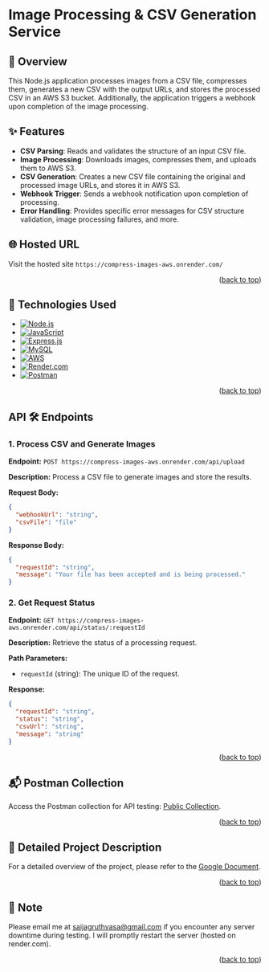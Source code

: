 <!-- GitHub User Info README -->
<a id="readme-top"></a>

# Image Processing & CSV Generation Service

## 📝 Overview

This Node.js application processes images from a CSV file, compresses them, generates a new CSV with the output URLs, and stores the processed CSV in an AWS S3 bucket. Additionally, the application triggers a webhook upon completion of the image processing.


## ✨ Features

- **CSV Parsing**: Reads and validates the structure of an input CSV file.
- **Image Processing**: Downloads images, compresses them, and uploads them to AWS S3.
- **CSV Generation**: Creates a new CSV file containing the original and processed image URLs, and stores it in AWS S3.
- **Webhook Trigger**: Sends a webhook notification upon completion of processing.
- **Error Handling**: Provides specific error messages for CSV structure validation, image processing failures, and more.


## 🌐 Hosted URL

Visit the hosted site `https://compress-images-aws.onrender.com/`

<p align="right">(<a href="#readme-top">back to top</a>)</p>


## 🚀 Technologies Used

- [![Node.js](https://img.shields.io/badge/Node.js-43853D?style=flat&logo=node.js&logoColor=white)](https://nodejs.org/)
- [![JavaScript](https://img.shields.io/badge/JavaScript-F7DF1E?style=flat&logo=javascript&logoColor=black)](https://developer.mozilla.org/en-US/docs/Web/JavaScript)
- [![Express.js](https://img.shields.io/badge/Express.js-000000?style=flat&logo=express&logoColor=white)](https://expressjs.com/)
- [![MySQL](https://img.shields.io/badge/MySQL-4479A1?style=flat&logo=mysql&logoColor=white)](https://www.mysql.com/)
- [![AWS](https://img.shields.io/badge/Amazon%20Web%20Services-232F3E?style=flat&logo=amazon-aws&logoColor=white)](https://aws.amazon.com/)
- [![Render.com](https://img.shields.io/badge/Render.com-333333?style=flat)](https://render.com/)
- [![Postman](https://img.shields.io/badge/Postman-FF6C37?style=flat&logo=postman&logoColor=white)](https://www.postman.com/)


<p align="right">(<a href="#readme-top">back to top</a>)</p>


## API 🛠️ Endpoints

### 1. Process CSV and Generate Images

**Endpoint:** `POST https://compress-images-aws.onrender.com/api/upload`

**Description:** Process a CSV file to generate images and store the results.

**Request Body:**
```json
{
  "webhookUrl": "string",
  "csvFile": "file"
}
```

**Response Body:**
```json
{
  "requestId": "string",
  "message": "Your file has been accepted and is being processed."
}
```

### 2. Get Request Status

**Endpoint:** `GET https://compress-images-aws.onrender.com/api/status/:requestId`

**Description:** Retrieve the status of a processing request.

**Path Parameters:**
- `requestId` (string): The unique ID of the request.

**Response:**
```json
{
  "requestId": "string",
  "status": "string",
  "csvUrl": "string",
  "message": "string"
}
```

<p align="right">(<a href="#readme-top">back to top</a>)</p>


## 📬 Postman Collection

Access the Postman collection for API testing: [Public Collection](https://www.postman.com/aviation-architect-34779856/workspace/compress-images-aws/request/36467777-f011c6eb-a532-45d7-a635-ee63bb9840c8).

<p align="right">(<a href="#readme-top">back to top</a>)</p>


## 📄 Detailed Project Description

For a detailed overview of the project, please refer to the [Google Document](https://docs.google.com/document/d/11Q5R1RDQNjv7wLYlivay_bg3x6zv5g325ZncCn_LmOw/edit?usp=sharing).

<p align="right">(<a href="#readme-top">back to top</a>)</p>


## 📝 Note

Please email me at [saijagruthvasa@gmail.com](mailto:saijagruthvasa@gmail.com) if you encounter any server downtime during testing. I will promptly restart the server (hosted on render.com).


<p align="right">(<a href="#readme-top">back to top</a>)</p>
